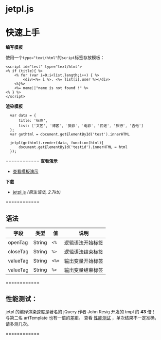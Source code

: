 jetpl.js
=======
# 快速上手

**编写模板**

使用一个``type="text/html"``的``script``标签存放模板：

    <script id="test" type="text/html">
    <% if (title){ %>
        <% for (var i=0;i<list.length;i++) { %>
            <div><%= i %>. <%= list[i].user %></div>
        <%}%>
        <%= name||"name is not found !" %>
    <% } %>
    </script>


**渲染模板**

      var data = {
          title: '标签',
          list: ['文艺', '博客', '摄影', '电影', '民谣', '旅行', '吉他']
      };
      var gethtml = document.getElementById('test').innerHTML
      
      jetpl(gethtml).render(data, function(html){
          document.getElementById('testid').innerHTML = html
      });
============
**查看演示**

* [查看模板演示](http://singod.github.io/jetpl/)   

**下载**

* [jetpl.js](https://github.com/singod/jetpl/blob/gh-pages/js/jetpl.js) *(原生语法, 2.7kb)*

============

## 语法

字段 | 类型 | 值| 说明
------------ | ------------- | ------------ | ------------
openTag | String | ``<%`` | 逻辑语法开始标签
closeTag | String | ``%>`` | 逻辑语法结束标签
valueTag | String | ``<%=`` | 输出变量开始标签
valueTag | String | ``%>`` | 输出变量结束标签

============
	
## 性能测试：


jetpl 的编译渲染速度是著名的 jQuery 作者 John Resig 开发的 tmpl 的 **43** 倍！与第二名 artTemplate 也有一倍的差距。 查看 [性能测试](http://singod.github.io/jetpl/test/test.html) ，单次结果不一定准确，请多测几次。

============
